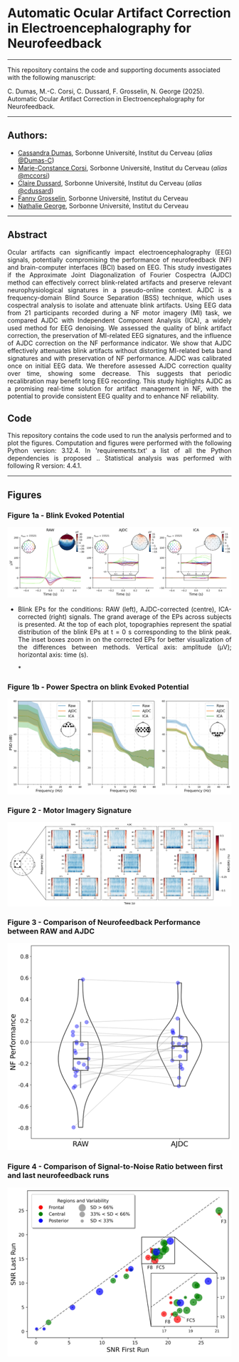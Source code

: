 # Automatic Ocular Artifact Correction in Electroencephalography for Neurofeedback

---
This repository contains the code and supporting documents associated with the following manuscript:

C. Dumas, M.-C. Corsi, C. Dussard, F. Grosselin, N. George (2025). Automatic Ocular Artifact Correction in Electroencephalography for Neurofeedback. 
 
---
## Authors:
* [Cassandra Dumas](https://www.linkedin.com/in/cassandra-dumas-a002a2153/), Sorbonne Université, Institut du Cerveau (_alias_ [@Dumas-C](https://github.com/Dumas-C))
* [Marie-Constance Corsi](https://marieconstance-corsi.netlify.app), Sorbonne Université, Institut du Cerveau (_alias_ [@mccorsi](https://github.com/mccorsi))
* [Claire Dussard](https://www.linkedin.com/in/claire-dussard-92469a256/), Sorbonne Université, Institut du Cerveau (_alias_ [@cdussard](https://github.com/cdussard))
* [Fanny Grosselin](https://www.linkedin.com/in/fanny-grosselin/), Sorbonne Université, Institut du Cerveau
* [Nathalie George](https://www.linkedin.com/in/nathalie-george-406a09167/), Sorbonne Université, Institut du Cerveau


---
## Abstract
<p align="justify"> Ocular artifacts can significantly impact electroencephalography (EEG) signals, potentially compromising the performance of neurofeedback (NF) and brain-computer interfaces (BCI) based on EEG. This study investigates if the Approximate Joint Diagonalization of Fourier Cospectra (AJDC) method can effectively correct blink-related artifacts and preserve relevant neurophysiological signatures in a pseudo-online context. AJDC is a frequency-domain Blind Source Separation (BSS) technique, which uses cospectral analysis to isolate and attenuate blink artifacts. Using EEG data from 21 participants recorded during a NF motor imagery (MI) task, we compared AJDC with Independent Component Analysis (ICA), a widely used method for EEG denoising. We assessed the quality of blink artifact correction, the preservation of MI-related EEG signatures, and the influence of AJDC correction on the NF performance indicator. We show that AJDC effectively attenuates blink artifacts without distorting MI-related beta band signatures and with preservation of NF performance. AJDC was calibrated once on initial EEG data. We therefore assessed AJDC correction quality over time, showing some decrease. This suggests that periodic recalibration may benefit long EEG recording. This study highlights AJDC as a promising real-time solution for artifact management in NF, with the potential to provide consistent EEG quality and to enhance NF reliability. </p>

## Code
<p align="justify">
This repository contains the code used to run the analysis performed and to plot the figures.
Computation and figures were performed with the following Python version: 3.12.4. In 'requirements.txt' a list of all the Python dependencies is proposed ..
Statistical analysis was performed with following R version: 4.4.1.
</p>

---
## Figures

### Figure 1a - Blink Evoked Potential
![Fig. 1a](./Figures/Fig_1a.jpeg)

* <p align="justify"> Blink EPs for the conditions: RAW (left), AJDC-corrected (centre), ICA-corrected (right) signals. The grand average of the EPs across subjects is presented. At the top of each plot, topographies represent the spatial distribution of the blink EPs at t = 0 s corresponding to the blink peak. The inset boxes zoom in on the corrected EPs for better visualization of the differences between methods. Vertical axis: amplitude (µV); horizontal axis: time (s). </p> *

### Figure 1b - Power Spectra on blink Evoked Potential
![Fig. 1b](./Figures/Fig_1b.jpeg)

### Figure 2 - Motor Imagery Signature
![Fig. 2](./Figures/Fig_2.jpeg)

### Figure 3 - Comparison of Neurofeedback Performance between RAW and AJDC
![Fig. 3](./Figures/Fig_3.png)

### Figure 4 - Comparison of Signal-to-Noise Ratio between first and last neurofeedback runs
![Fig. 4](./Figures/Fig_4.jpeg)
